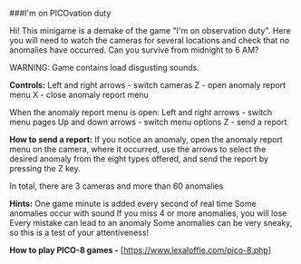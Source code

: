 ###I'm on PICOvation duty

Hi! This minigame is a demake of the game "I'm on observation duty". Here you will need to watch the cameras for several locations and check that no anomalies have occurred. Can you survive from midnight to 6 AM?

WARNING: Game contains load disgusting sounds.

**Controls:**
Left and right arrows - switch cameras
Z - open anomaly report menu
X - close anomaly report menu

When the anomaly report menu is open:
Left and right arrows - switch menu pages
Up and down arrows - switch menu options
Z - send a report

**How to send a report:**
If you notice an anomaly, open the anomaly report menu on the camera, where it occurred, use the arrows to select the desired anomaly from the eight types offered, and send the report by pressing the Z key.

In total, there are 3 cameras and more than 60 anomalies

**Hints:**
One game minute is added every second of real time
Some anomalies occur with sound
If you miss 4 or more anomalies, you will lose
Every mistake can lead to an anomaly
Some anomalies can be very sneaky, so this is a test of your attentiveness!

**How to play PICO-8 games -** [https://www.lexaloffle.com/pico-8.php]

